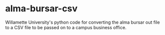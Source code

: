 # alma-bursar-csv

Willamette University's python code for converting the alma bursar out file to a CSV file to be passed on to a campus business office.


